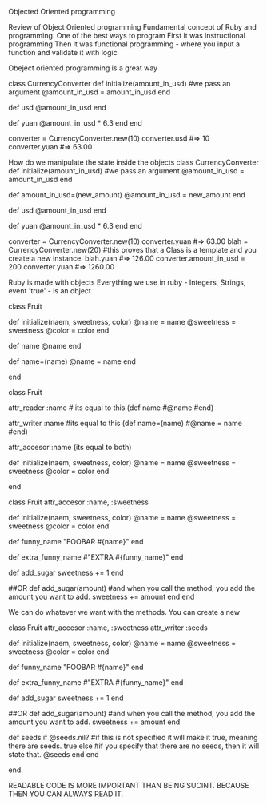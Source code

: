 Objected Oriented programming

Review of Object Oriented programming
Fundamental concept of Ruby and programming. One of the best ways to program
First it was instructional programming
Then it was functional programming - where you input a function and validate it with logic

Obeject oriented programming is a great way

class CurrencyConverter
  def initialize(amount_in_usd) #we pass an argument
    @amount_in_usd = amount_in_usd
  end

  def usd
    @amount_in_usd
  end

  def yuan
    @amount_in_usd * 6.3
  end
end

converter = CurrencyConverter.new(10)
converter.usd
#=> 10
converter.yuan
#=> 63.00

How do we manipulate the state inside the objects
class CurrencyConverter
  def initialize(amount_in_usd) #we pass an argument
    @amount_in_usd = amount_in_usd
  end

  def amount_in_usd=(new_amount)
    @amount_in_usd = new_amount
  end

  def usd
    @amount_in_usd
  end

  def yuan
    @amount_in_usd * 6.3
  end
end

converter = CurrencyConverter.new(10)
converter.yuan
#=> 63.00
blah = CurrencyConverter.new(20) #this proves that a Class is a template and you create a new instance.
blah.yuan
#=> 126.00
converter.amount_in_usd = 200
converter.yuan
#=> 1260.00

Ruby is made with objects
Everything we use in ruby - Integers, Strings, event 'true' - is an object

class Fruit

  def initialize(naem, sweetness, color)
    @name = name
    @sweetness = sweetness
    @color = color
  end

  def name
    @name
  end

  def name=(name)
    @name = name
  end

end

class Fruit

  attr_reader :name # its equal to this (def name
  #@name
  #end)

  attr_writer :name #its equal to this (def name=(name)
    #@name = name
  #end)

  attr_accesor :name (its equal to both)

  def initialize(naem, sweetness, color)
    @name = name
    @sweetness = sweetness
    @color = color
  end

end

class Fruit
  attr_accesor :name, :sweetness

  def initialize(naem, sweetness, color)
    @name = name
    @sweetness = sweetness
    @color = color
  end

  def funny_name
    "FOOBAR #{name}"
  end

  def extra_funny_name
    #"EXTRA #{funny_name}"
  end

  def add_sugar
    sweetness += 1
  end

  ##OR
  def add_sugar(amount) #and when you call the method, you add the amount you want to add.
    sweetness += amount
  end
end

We can do whatever we want with the methods. You can create a new

class Fruit
  attr_accesor :name, :sweetness
  attr_writer :seeds

  def initialize(naem, sweetness, color)
    @name = name
    @sweetness = sweetness
    @color = color
  end

  def funny_name
    "FOOBAR #{name}"
  end

  def extra_funny_name
    #"EXTRA #{funny_name}"
  end

  def add_sugar
    sweetness += 1
  end

  ##OR
  def add_sugar(amount) #and when you call the method, you add the amount you want to add.
    sweetness += amount
  end

  def seeds
    if @seeds.nil? #if this is not specified it will make it true, meaning there are seeds.
      true
    else #if you specify that there are no seeds, then it will state that.
      @seeds
    end
  end

end

READABLE CODE IS MORE IMPORTANT THAN BEING SUCINT. BECAUSE THEN YOU CAN ALWAYS READ IT.

